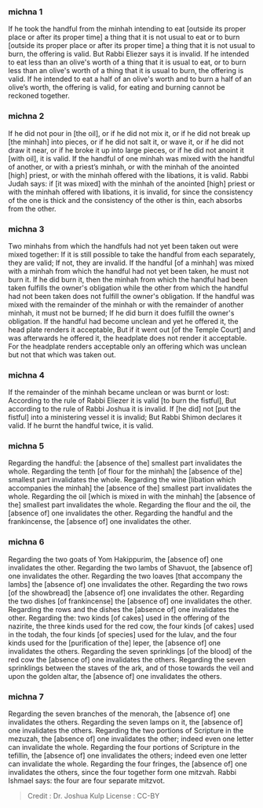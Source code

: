 
### michna 1
If he took the handful from the minhah intending to eat [outside its proper place or after its proper time] a thing that it is not usual to eat or to burn [outside its proper place or after its proper time] a thing that it is not usual to burn, the offering is valid. But Rabbi Eliezer says it is invalid. If he intended to eat less than an olive's worth of a thing that it is usual to eat, or to burn   less than an olive's worth of a thing that it is usual to burn, the offering is valid. If he intended to eat a half of an olive's worth and to burn a half of an olive’s worth, the offering is valid, for eating and burning cannot be reckoned together.

### michna 2
If he did not pour in [the oil], or if he did not mix it, or if he did not break up [the minhah] into pieces, or if he did not salt it, or wave it, or if he did not draw it near, or if he broke it up into large pieces, or if he did not anoint it [with oil], it is valid. If the handful of one minhah was mixed with the handful of another, or with a priest’s minhah, or with the minhah of the anointed [high] priest, or with the minhah offered with the libations, it is valid. Rabbi Judah says: if [it was mixed] with the minhah of the anointed [high] priest or with the minhah offered with libations, it is invalid, for since the consistency of the one is thick and the consistency of the other is thin, each absorbs from the other.

### michna 3
Two minhahs from which the handfuls had not yet been taken out were mixed together: If it is still possible to take the handful from each separately, they are valid; If not, they are invalid. If the handful [of a minhah] was mixed with a minhah from which the handful had not yet been taken, he must not burn it. If he did burn it, then the minhah from which the handful had been taken fulfills the owner's obligation while the other from which the handful had not been taken does not fulfill the owner's obligation. If the handful was mixed with the remainder of the minhah or with the remainder of another  minhah, it must not be burned; If he did burn it does fulfill the owner's obligation. If the handful had become unclean and yet he offered it, the head plate renders it acceptable, But if it went out [of the Temple Court] and was afterwards he offered it, the headplate does not render it acceptable. For the headplate renders acceptable only an offering which was unclean but not that which was taken out.

### michna 4
If the remainder of the minhah became unclean or was burnt or lost: According to the rule of Rabbi Eliezer it is valid [to burn the fistful], But according to the rule of Rabbi Joshua it is invalid. If [he did] not [put the fistful] into a ministering vessel it is invalid; But Rabbi Shimon declares it valid. If he burnt the handful twice, it is valid.

### michna 5
Regarding the handful: the [absence of the] smallest part invalidates the whole. Regarding the tenth [of flour for the minhah] the [absence of the] smallest part invalidates the whole. Regarding the wine [libation which accompanies the minhah] the [absence of the] smallest part invalidates the whole. Regarding the oil [which is mixed in with the minhah] the [absence of the] smallest part invalidates the whole. Regarding the flour and the oil, the [absence of] one invalidates the other. Regarding the handful and the frankincense, the [absence of] one invalidates the other.

### michna 6
Regarding the two goats of Yom Hakippurim, the [absence of] one invalidates the other. Regarding the two lambs of Shavuot, the [absence of] one invalidates the other. Regarding the two loaves [that accompany the lambs] the [absence of] one invalidates the other. Regarding the two rows [of the showbread] the [absence of] one invalidates the other. Regarding the two dishes [of frankincense] the [absence of] one invalidates the other. Regarding the rows and the dishes the [absence of] one invalidates the other. Regarding the: two kinds [of cakes] used in the offering of the nazirite, the three kinds used for the red cow, the four kinds [of cakes] used in the todah, the four kinds [of species] used for the lulav, and the four kinds used for the [purification of the] leper, the [absence of] one invalidates the others. Regarding the seven sprinklings [of the blood] of the red cow the [absence of] one invalidates the others. Regarding the seven sprinklings between the staves of the ark, and of those towards the veil and upon the golden altar, the [absence of] one invalidates the others.

### michna 7
Regarding the seven branches of the menorah, the [absence of] one invalidates the others. Regarding the seven lamps on it, the [absence of] one invalidates the others. Regarding the two portions of Scripture in the mezuzah, the [absence of] one invalidates the other; indeed even one letter can invalidate the whole. Regarding the four portions of Scripture in the tefillin, the [absence of] one invalidates the others; indeed even one letter can invalidate the whole. Regarding the four fringes, the [absence of] one invalidates the others, since the four together form one mitzvah. Rabbi Ishmael says: the four are four separate mitzvot.

>Credit : Dr. Joshua Kulp
>License : CC-BY